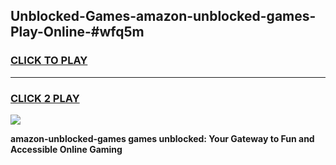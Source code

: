 
## Unblocked-Games-amazon-unblocked-games-Play-Online-#wfq5m
<h3>
<a href="https://premium.freeplayer.one?title=amazon-unblocked-games&ref=27F">CLICK TO PLAY</a></h3>
<hr>

<h3>
<a href="https://premium.freeplayer.one?title=amazon-unblocked-games&ref=27F">CLICK 2 PLAY</a>
  
</h3>

<a href="https://premium.freeplayer.one?title=amazon-unblocked-games&ref=27F"><img src="https://clearcache.store/games.png"></a>


**amazon-unblocked-games games unblocked: Your Gateway to Fun and Accessible Online Gaming**
